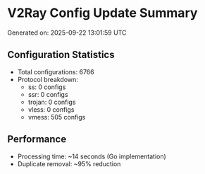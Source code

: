 # V2Ray Config Update Summary
Generated on: 2025-09-22 13:01:59 UTC

## Configuration Statistics
- Total configurations: 6766
- Protocol breakdown:
  - ss: 0 configs
  - ssr: 0 configs
  - trojan: 0 configs
  - vless: 0 configs
  - vmess: 505 configs

## Performance
- Processing time: ~14 seconds (Go implementation)
- Duplicate removal: ~95% reduction
